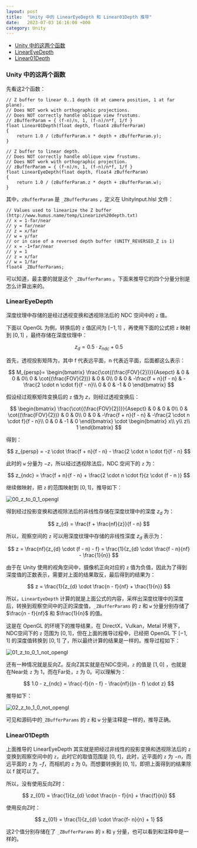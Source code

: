```yaml
---
layout: post
title:  "Unity 中的 LinearEyeDepth 和 Linear01Depth 推导"
date:   2023-07-03 16:16:00 +800
category: Unity
---
```


- [Unity 中的这两个函数](#unity-中的这两个函数)
- [LinearEyeDepth](#lineareyedepth)
- [Linear01Depth](#linear01depth)

### Unity 中的这两个函数

先看这2个函数：

```hlsl
// Z buffer to linear 0..1 depth (0 at camera position, 1 at far plane).
// Does NOT work with orthographic projections.
// Does NOT correctly handle oblique view frustums.
// zBufferParam = { (f-n)/n, 1, (f-n)/n*f, 1/f }
float Linear01Depth(float depth, float4 zBufferParam)
{
    return 1.0 / (zBufferParam.x * depth + zBufferParam.y);
}

// Z buffer to linear depth.
// Does NOT correctly handle oblique view frustums.
// Does NOT work with orthographic projection.
// zBufferParam = { (f-n)/n, 1, (f-n)/n*f, 1/f }
float LinearEyeDepth(float depth, float4 zBufferParam)
{
    return 1.0 / (zBufferParam.z * depth + zBufferParam.w);
}
```

其中，`zBufferParam` 是 `_ZBufferParams` ，定义在 UnityInput.hlsl 文件：

```hlsl
// Values used to linearize the Z buffer (http://www.humus.name/temp/Linearize%20depth.txt)
// x = 1-far/near
// y = far/near
// z = x/far
// w = y/far
// or in case of a reversed depth buffer (UNITY_REVERSED_Z is 1)
// x = -1+far/near
// y = 1
// z = x/far
// w = 1/far
float4 _ZBufferParams;
```

可以知道，最主要的就是这个 `_ZBufferParams` 。下面来推导它的四个分量分别是怎么计算出来的。

### LinearEyeDepth

深度纹理中存储的是经过透视变换和透视除法后的 NDC 空间中的 `z` 值。

下面以 OpenGL 为例，转换后的 `z` 值区间为 $[-1, 1]$ ，再使用下面的公式把 `z` 映射到 $[0, 1]$ ，最终存储在深度纹理中：

$$
z_d = 0.5 \cdot z_{ndc} + 0.5
$$

首先，透视投影矩阵为，其中 f 代表远平面，n 代表近平面，后面都这么表示：

$$
M_{persp}=
\begin{bmatrix}
\frac{\cot{(\frac{FOV}{2})}}{Asepct} & 0 & 0 & 0\\
0 & \cot{(\frac{FOV}{2})} & 0 & 0\\
0 & 0 & -\frac{f + n}{f - n} & -\frac{2  \cdot  n  \cdot  f}{f - n}\\
0 & 0 & -1 & 0
\end{bmatrix}
$$

假设经过观察矩阵变换后的 `z` 值为 $z$，则经过透视变换后：

$$
\begin{bmatrix}
\frac{\cot{(\frac{FOV}{2})}}{Asepct} & 0 & 0 & 0\\
0 & \cot{(\frac{FOV}{2})} & 0 & 0\\
0 & 0 & -\frac{f + n}{f - n} & -\frac{2  \cdot  n  \cdot  f}{f - n}\\
0 & 0 & -1 & 0
\end{bmatrix}
\cdot
\begin{bmatrix}
x\\
y\\
z\\
1
\end{bmatrix}
$$

得到：

$$
z_{persp} = -z \cdot \frac{f + n}{f - n} - \frac{2 \cdot n \cdot f}{f - n}
$$

此时的 `w` 分量为 $-z$，所以经过透视除法后，NDC 空间下的 `z` 为：

$$
z_{ndc} = \frac{f + n}{f - n} + \frac{2 \cdot n \cdot f}{z \cdot (f - n )}
$$

继续做映射，把 `z` 的范围映射到 $[0, 1]$，推导如下：

![00_z_to_0_1_opengl](/assets/images/2023/2023-07-03-LinearEyeDepthAndLinear01DepthInUnity/00_z_to_0_1_opengl.jpg)

得到经过投影变换和透视除法后的非线性存储在深度纹理中的深度 $z_{d}$ 为：

$$
z_{d} = \frac{f + \frac{nf}{z}}{f - n}
$$

所以，观察空间的 `z` 可以用深度纹理中存储的非线性深度 $z_{d}$ 表示为：

$$
z = \frac{nf}{z_{d} \cdot (f - n) - f} = \frac{1}{z_{d} \cdot \frac{f - n}{nf} - \frac{1}{n}}
$$

由于在 Unity 使用的视角空间中，摄像机正向对应的 `z` 值为负值，因此为了得到深度值的正数表示，需要对上面的结果取反，最后得到的结果为：

$$
z = \frac{1}{z_{d} \cdot \frac{n - f}{nf} + \frac{1}{n}}
$$

所以，`LinearEyeDepth` 计算的就是上面公式的内容，采样出深度纹理中的深度后，转换到观察空间中的正的深度值，`_ZBufferParams` 的 `z` 和 `w` 分量分别存储了 $\frac{n - f}{nf}$ 和 $\frac{1}{n}$ 的值。

这是在 OpenGL 的环境下的推导结果，在 DirectX，Vulkan，Metal 环境下，NDC空间下的 `z` 范围为 $[0, 1]$，但在上面的推导过程中，已经把 OpenGL 下 $[-1, 1]$ 的深度值转换到 $[0, 1]$ 了，所以最终计算的结果是一样的。推导过程如下：

![01_z_to_0_1_not_opengl](/assets/images/2023/2023-07-03-LinearEyeDepthAndLinear01DepthInUnity/01_z_to_0_1_not_opengl.jpeg)

还有一种情况就是反向Z。反向Z其实就是在NDC空间，`z` 的值是 $[1, 0]$ ，也就是在Near处 `z` 为 1，而在Far处，`z` 为 0。可以理解为：

$$
1.0 - z_{ndc} = \frac{-f}{n - f} - \frac{nf}{(n - f) \cdot z}
$$

推导如下：

![02_z_to_1_0_not_opengl](/assets/images/2023/2023-07-03-LinearEyeDepthAndLinear01DepthInUnity/02_z_to_1_0_not_opengl.jpg)

可见和源码中的`_ZBufferParams` 的 `z` 和 `w` 分量注释是一样的，推导正确。

### Linear01Depth

上面推导的 LinearEyeDepth 其实就是把经过非线性的投影变换和透视除法后的 `z` 变换到观察空间中的 `z`，此时它的取值范围是 [0, f]，此时，近平面的 `z` 为 $-n$，而远平面的 `z` 为 $-f$，而相机的 `z` 为 0。而想要转换到 [0, 1]，即把上面得到的结果除以 f 就可以了。

所以，没有使用反向Z时：

$$
z_{01} = \frac{1}{z_{d} \cdot \frac{n - f}{n} + \frac{f}{n}}
$$

使用反向Z时：

$$
z_{01} = \frac{1}{z_{d} \cdot \frac{f- n}{n} + 1}
$$

这2个值分别存储在了 `_ZBufferParams` 的 `x` 和 `y` 分量，也可以看到和注释中是一样的。

